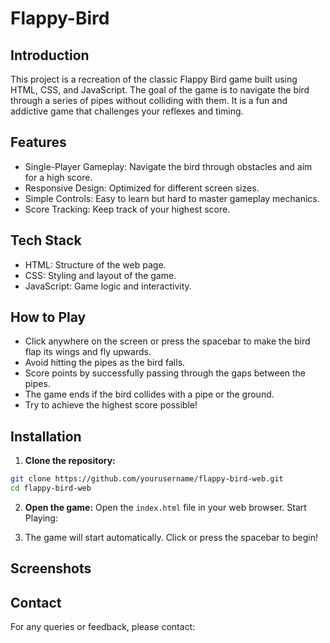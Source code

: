 # Flappy-Bird
## Introduction
This project is a recreation of the classic Flappy Bird game built using HTML, CSS, and JavaScript. The goal of the game is to navigate the bird through a series of pipes without colliding with them. It is a fun and addictive game that challenges your reflexes and timing.

## Features
- Single-Player Gameplay: Navigate the bird through obstacles and aim for a high score.
- Responsive Design: Optimized for different screen sizes.
- Simple Controls: Easy to learn but hard to master gameplay mechanics.
- Score Tracking: Keep track of your highest score.
## Tech Stack
- HTML: Structure of the web page.
- CSS: Styling and layout of the game.
- JavaScript: Game logic and interactivity.
## How to Play
- Click anywhere on the screen or press the spacebar to make the bird flap its wings and fly upwards.
- Avoid hitting the pipes as the bird falls.
- Score points by successfully passing through the gaps between the pipes.
- The game ends if the bird collides with a pipe or the ground.
- Try to achieve the highest score possible!

## Installation

1. **Clone the repository:**
```bash
git clone https://github.com/yourusername/flappy-bird-web.git
cd flappy-bird-web
```
2. **Open the game:**
Open the `index.html` file in your web browser.
Start Playing:

3. The game will start automatically.
 Click or press the spacebar to begin!

## Screenshots




## Contact
For any queries or feedback, please contact:









